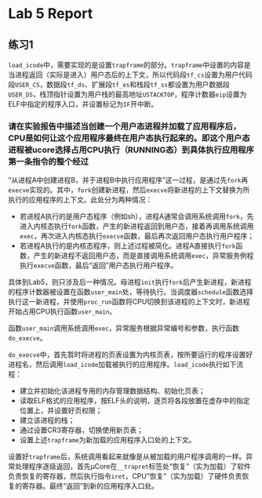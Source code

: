 # Lab 5 Report

## 练习1

`load_icode`中，需要实现的是设置`trapframe`的部分。`trapframe`中设置的内容是当进程返回（实际是进入）用户态后的上下文，所以代码段`tf_cs`设置为用户代码段`USER_CS`，数据段`tf_ds`、扩展段`tf_es`和栈段`tf_ss`都设置为用户数据段`USER_DS`，栈顶指针设置为用户栈的最高地址`USTACKTOP`，程序计数器`eip`设置为ELF中指定的程序入口，并设置标记为`IF`开中断。

### 请在实验报告中描述当创建一个用户态进程并加载了应用程序后，CPU是如何让这个应用程序最终在用户态执行起来的。即这个用户态进程被ucore选择占用CPU执行（RUNNING态）到具体执行应用程序第一条指令的整个经过

“从进程A中创建进程B，并于进程B中执行应用程序”这一过程，是通过先`fork`再`execve`实现的。其中，`fork`创建新进程，然后`execve`将新进程的上下文替换为所执行的应用程序的上下文。此处分为两种情况：

- 若进程A执行的是用户态程序（例如sh），进程A通常会调用系统调用`fork`，先进入内核态执行`fork`函数，产生的新进程返回到用户态，接着再调用系统调用`exec`，再次进入内核态执行`execve`函数，最后再次返回用户态执行用户程序；
- 若进程A执行的是内核态程序，则上述过程被简化。进程A直接执行`fork`函数，产生的新进程不返回用户态，而是直接调用系统调用`exec`，异常服务例程执行`execve`函数，最后“返回”用户态执行用户程序。

具体到Lab5，则只涉及后一种情况。母进程`init`执行`fork`后产生新进程，新进程的程序计数器被设置在函数`user_main`处，等待执行。当调度器`schedule`函数选择执行这一新进程，并使用`proc_run`函数将CPU切换到该进程的上下文时，新进程开始占用CPU执行函数`user_main`。

函数`user_main`调用系统调用`exec`，异常服务根据异常编号和参数，执行函数`do_execve`。

`do_execve`中，首先暂时将进程的页表设置为内核页表，按所要运行的程序设置好进程名，然后调用`load_icode`加载被执行的应用程序。`load_icode`执行如下流程：

- 建立并初始化该进程专用的内存管理数据结构、初始化页表；
- 读取ELF格式的应用程序，按ELF头的说明，逐页将各段放置在虚存中的指定位置上，并设置好页权限；
- 建立该进程的栈；
- 通过设置CR3寄存器，切换使用新页表；
- 设置上述`trapframe`为新加载的应用程序入口处的上下文。

设置好`trapframe`后，系统调用看起来就像是从被加载的用户程序调用的一样。异常处理程序逐级返回，首先μCore在`__trapret`标签处“恢复”（实为加载）了软件负责恢复的寄存器，然后执行指令`iret`，CPU“恢复”（实为加载）了硬件负责恢复的寄存器。最终“返回”到新的应用程序入口处。

